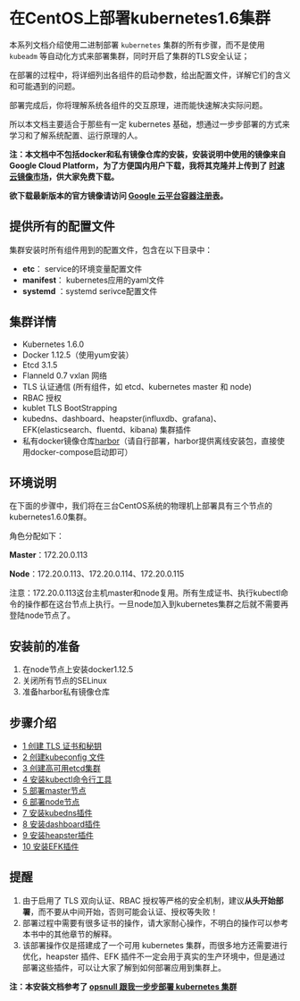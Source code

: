 # 在CentOS上部署kubernetes1.6集群

本系列文档介绍使用二进制部署 `kubernetes` 集群的所有步骤，而不是使用 `kubeadm` 等自动化方式来部署集群，同时开启了集群的TLS安全认证；

在部署的过程中，将详细列出各组件的启动参数，给出配置文件，详解它们的含义和可能遇到的问题。

部署完成后，你将理解系统各组件的交互原理，进而能快速解决实际问题。

所以本文档主要适合于那些有一定 kubernetes 基础，想通过一步步部署的方式来学习和了解系统配置、运行原理的人。

**注：本文档中不包括docker和私有镜像仓库的安装，安装说明中使用的镜像来自 Google Cloud Platform，为了方便国内用户下载，我将其克隆并上传到了 [时速云镜像市场](https://hub.tenxcloud.com/search?q=jimmy&source=tenxcloud)，供大家免费下载。**

**欲下载最新版本的官方镜像请访问 [Google 云平台容器注册表](https://console.cloud.google.com/gcr/images/google-containers/GLOBAL)。**

## 提供所有的配置文件

集群安装时所有组件用到的配置文件，包含在以下目录中：

- **etc**： service的环境变量配置文件
- **manifest**： kubernetes应用的yaml文件
- **systemd** ：systemd serivce配置文件

## 集群详情

+ Kubernetes 1.6.0
+ Docker  1.12.5（使用yum安装）
+ Etcd 3.1.5
+ Flanneld 0.7 vxlan 网络
+ TLS 认证通信 (所有组件，如 etcd、kubernetes master 和 node)
+ RBAC 授权
+ kublet TLS BootStrapping
+ kubedns、dashboard、heapster(influxdb、grafana)、EFK(elasticsearch、fluentd、kibana) 集群插件
+ 私有docker镜像仓库[harbor](https://github.com/vmware/harbor)（请自行部署，harbor提供离线安装包，直接使用docker-compose启动即可）

## 环境说明

在下面的步骤中，我们将在三台CentOS系统的物理机上部署具有三个节点的kubernetes1.6.0集群。

角色分配如下：

**Master**：172.20.0.113

**Node**：172.20.0.113、172.20.0.114、172.20.0.115

注意：172.20.0.113这台主机master和node复用。所有生成证书、执行kubectl命令的操作都在这台节点上执行。一旦node加入到kubernetes集群之后就不需要再登陆node节点了。

## 安装前的准备

1. 在node节点上安装docker1.12.5
2. 关闭所有节点的SELinux
3. 准备harbor私有镜像仓库

## 步骤介绍

- [1 创建 TLS 证书和秘钥](create-tls-and-secret-key.md)
- [2 创建kubeconfig 文件](create-kubeconfig.md)
- [3 创建高可用etcd集群](etcd-cluster-installation.md)
- [4 安装kubectl命令行工具](kubectl-installation.md)
- [5 部署master节点](master-installation.md)
- [6 部署node节点](node-installation.md)
- [7 安装kubedns插件](kubedns-addon-installation.md)
- [8 安装dashboard插件](dashboard-addon-installation.md)
- [9 安装heapster插件](heapster-addon-installation.md)
- [10 安装EFK插件](efk-addon-installation.md)

## 提醒

1. 由于启用了 TLS 双向认证、RBAC 授权等严格的安全机制，建议**从头开始部署**，而不要从中间开始，否则可能会认证、授权等失败！
2. 部署过程中需要有很多证书的操作，请大家耐心操作，不明白的操作可以参考本书中的其他章节的解释。
3. 该部署操作仅是搭建成了一个可用 kubernetes 集群，而很多地方还需要进行优化，heapster 插件、EFK 插件不一定会用于真实的生产环境中，但是通过部署这些插件，可以让大家了解到如何部署应用到集群上。

**注：本安装文档参考了 [opsnull 跟我一步步部署 kubernetes 集群](https://github.com/opsnull/follow-me-install-kubernetes-cluster/)**
